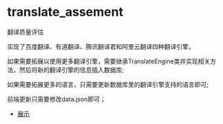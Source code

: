 # translate_assement
翻译质量评估

实现了百度翻译、有道翻译、腾讯翻译君和阿里云翻译四种翻译引擎，

如果需要拓展以使用更多翻译引擎，需要继承TranslateEngine类并实现相关方法，然后将新的翻译引擎的信息插入数据库;

如果需要拓展更多的语言，只需要更新数据库里的翻译引擎支持的语言即可;

前端更新只需要修改data.json即可；

* [展示](http://119.3.150.160/) 
